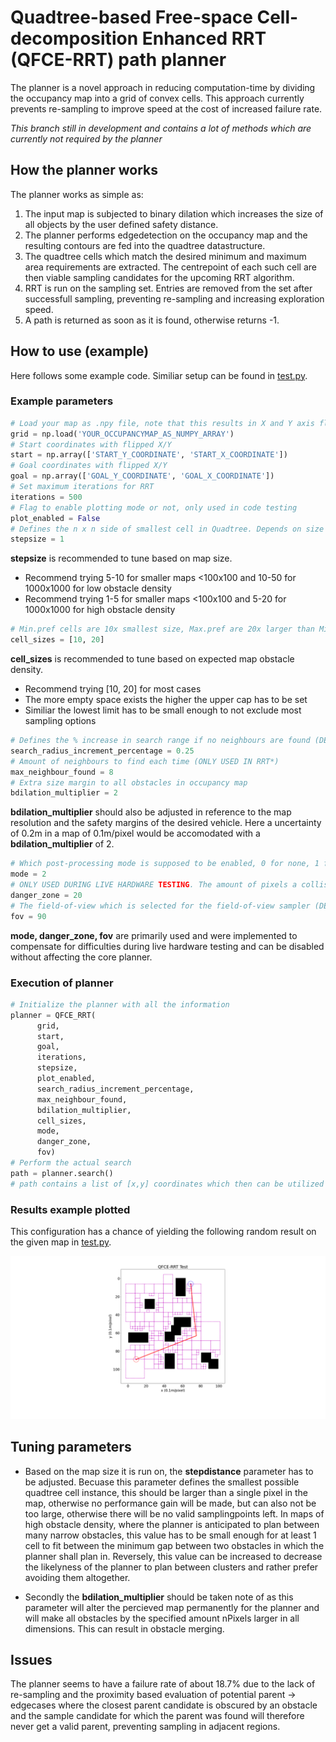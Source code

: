 # Quadtree-based Free-space Cell-decomposition Enhanced RRT (QFCE-RRT) path planner

The planner is a novel approach in reducing computation-time by dividing the occupancy map into a grid of convex cells.
This approach currently prevents re-sampling to improve speed at the cost of increased failure rate.

*This branch still in development and contains a lot of methods which are currently not required by the planner*


## How the planner works
The planner works as simple as:

1. The input map is subjected to binary dilation which increases the size of all objects by the user defined safety distance.
2. The planner performs edgedetection on the occupancy map and the resulting contours are fed into the quadtree datastructure. 
3. The quadtree cells which match the desired minimum and maximum area requirements are extracted. The centrepoint of each such cell are then viable sampling candidates for the upcoming RRT algorithm.
4. RRT is run on the sampling set. Entries are removed from the set after successfull sampling, preventing re-sampling and increasing exploration speed.
5. A path is returned as soon as it is found, otherwise returns -1.

## How to use (example)
Here follows some example code. Similiar setup can be found in [test.py](qfcerrt_noot/tests/test.py).
### Example parameters
```python
# Load your map as .npy file, note that this results in X and Y axis flipping
grid = np.load('YOUR_OCCUPANCYMAP_AS_NUMPY_ARRAY')
# Start coordinates with flipped X/Y
start = np.array(['START_Y_COORDINATE', 'START_X_COORDINATE'])
# Goal coordinates with flipped X/Y 
goal = np.array(['GOAL_Y_COORDINATE', 'GOAL_X_COORDINATE'])
# Set maximum iterations for RRT
iterations = 500
# Flag to enable plotting mode or not, only used in code testing
plot_enabled = False
# Defines the n x n side of smallest cell in Quadtree. Depends on size of map.
stepsize = 1 
```
**stepsize** is recommended to tune based on map size. 
- Recommend trying 5-10 for smaller maps <100x100 and 10-50 for 1000x1000 for low obstacle density
- Recommend trying 1-5 for smaller maps <100x100 and 5-20 for 1000x1000 for high obstacle density
```python
# Min.pref cells are 10x smallest size, Max.pref are 20x larger than Min.Pref
cell_sizes = [10, 20]
```
**cell_sizes** is recommended to tune based on expected map obstacle density. 
- Recommend trying [10, 20] for most cases
- The more empty space exists the higher the upper cap has to be set
- Similiar the lowest limit has to be small enough to not exclude most sampling options
```python
# Defines the % increase in search range if no neighbours are found (DEPRICATED) 
search_radius_increment_percentage = 0.25
# Amount of neighbours to find each time (ONLY USED IN RRT*)
max_neighbour_found = 8
# Extra size margin to all obstacles in occupancy map
bdilation_multiplier = 2
```
**bdilation_multiplier** should also be adjusted in reference to the map resolution and the safety margins of the desired vehicle. Here a uncertainty of 0.2m in a map of 0.1m/pixel would be accomodated with a **bdilation_multiplier** of 2.

```python
# Which post-processing mode is supposed to be enabled, 0 for none, 1 for only interpolation and 2 for Bezier + interpolation
mode = 2
# ONLY USED DURING LIVE HARDWARE TESTING. The amount of pixels a collision has to be away from the rovers position for it to count as a flawed path and to return True on a need2replan check
danger_zone = 20
# The field-of-view which is selected for the field-of-view sampler (DEPRICATED)
fov = 90
```
**mode, danger_zone, fov** are primarily used and were implemented to compensate for difficulties during live hardware testing and can be disabled without affecting the core planner.
### Execution of planner
```python
# Initialize the planner with all the information
planner = QFCE_RRT(
      grid, 
      start, 
      goal, 
      iterations, 
      stepsize, 
      plot_enabled, 
      search_radius_increment_percentage, 
      max_neighbour_found, 
      bdilation_multiplier, 
      cell_sizes,
      mode,
      danger_zone,
      fov)
# Perform the actual search
path = planner.search()
# path contains a list of [x,y] coordinates which then can be utilized for navigation
```

### Results example plotted
This configuration has a chance of yielding the following random result on the given map in [test.py](qfcerrt_noot/tests/test.py).

![demo](https://github.com/Nvethrandil/QFCERRT/blob/main/demo.png)

## Tuning parameters
-  Based on the map size it is run on, the **stepdistance** parameter has to be adjusted. Becuase this parameter defines the smallest possible quadtree cell instance, this should be larger than a single pixel in the map, otherwise no performance gain will be made, but can also not be too large, otherwise there will be no valid samplingpoints left. 
In maps of high obstacle density, where the planner is anticipated to plan between many narrow obstacles, this value has to be small enough for at least 1 cell to fit between the minimum gap between two obstacles in which the planner shall plan in. Reversely, this value can be increased to decrease the likelyness of the planner to plan between clusters and rather prefer avoiding them altogether.

- Secondly the **bdilation_multiplier** should be taken note of as this parameter will alter the percieved map permanently for the planner and will make all obstacles by the specified amount nPixels larger in all dimensions. This can result in obstacle merging.

## Issues

The planner seems to have a failure rate of about 18.7% due to the lack of re-sampling and the proximity based evaluation of potential parent -> edgecases where the closest parent candidate is obscured by an obstacle and the sample candidate for which the parent was found will therefore never get a valid parent, preventing sampling in  adjacent regions.
